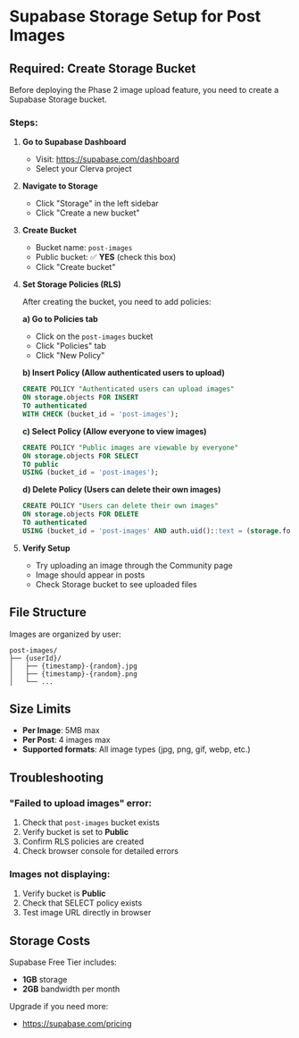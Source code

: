 # Supabase Storage Setup for Post Images

## Required: Create Storage Bucket

Before deploying the Phase 2 image upload feature, you need to create a Supabase Storage bucket.

### Steps:

1. **Go to Supabase Dashboard**
   - Visit: https://supabase.com/dashboard
   - Select your Clerva project

2. **Navigate to Storage**
   - Click "Storage" in the left sidebar
   - Click "Create a new bucket"

3. **Create Bucket**
   - Bucket name: `post-images`
   - Public bucket: ✅ **YES** (check this box)
   - Click "Create bucket"

4. **Set Storage Policies (RLS)**

   After creating the bucket, you need to add policies:

   **a) Go to Policies tab**
   - Click on the `post-images` bucket
   - Click "Policies" tab
   - Click "New Policy"

   **b) Insert Policy (Allow authenticated users to upload)**
   ```sql
   CREATE POLICY "Authenticated users can upload images"
   ON storage.objects FOR INSERT
   TO authenticated
   WITH CHECK (bucket_id = 'post-images');
   ```

   **c) Select Policy (Allow everyone to view images)**
   ```sql
   CREATE POLICY "Public images are viewable by everyone"
   ON storage.objects FOR SELECT
   TO public
   USING (bucket_id = 'post-images');
   ```

   **d) Delete Policy (Users can delete their own images)**
   ```sql
   CREATE POLICY "Users can delete their own images"
   ON storage.objects FOR DELETE
   TO authenticated
   USING (bucket_id = 'post-images' AND auth.uid()::text = (storage.foldername(name))[1]);
   ```

5. **Verify Setup**
   - Try uploading an image through the Community page
   - Image should appear in posts
   - Check Storage bucket to see uploaded files

## File Structure

Images are organized by user:
```
post-images/
├── {userId}/
│   ├── {timestamp}-{random}.jpg
│   ├── {timestamp}-{random}.png
│   └── ...
```

## Size Limits

- **Per Image**: 5MB max
- **Per Post**: 4 images max
- **Supported formats**: All image types (jpg, png, gif, webp, etc.)

## Troubleshooting

### "Failed to upload images" error:
1. Check that `post-images` bucket exists
2. Verify bucket is set to **Public**
3. Confirm RLS policies are created
4. Check browser console for detailed errors

### Images not displaying:
1. Verify bucket is **Public**
2. Check that SELECT policy exists
3. Test image URL directly in browser

## Storage Costs

Supabase Free Tier includes:
- **1GB** storage
- **2GB** bandwidth per month

Upgrade if you need more:
- https://supabase.com/pricing

